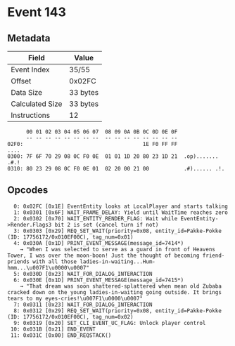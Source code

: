 # Event 143

## Metadata

| Field           | Value    |
|-----------------|----------|
| Event Index     | 35/55    |
| Offset          | 0x02FC   |
| Data Size       | 33 bytes |
| Calculated Size | 33 bytes |
| Instructions    | 12       |

```
      00 01 02 03 04 05 06 07  08 09 0A 0B 0C 0D 0E 0F
      -- -- -- -- -- -- -- --  -- -- -- -- -- -- -- --
02F0:                                      1E F0 FF FF              ....
0300: 7F 6F 70 29 08 0C F0 0E  01 01 1D 20 80 23 1D 21  .op)....... .#.!
0310: 80 23 29 08 0C F0 0E 01  02 20 00 21 00           .#)...... .!.   
```

## Opcodes

```
  0: 0x02FC [0x1E] EventEntity looks at LocalPlayer and starts talking
  1: 0x0301 [0x6F] WAIT_FRAME_DELAY: Yield until WaitTime reaches zero
  2: 0x0302 [0x70] WAIT_ENTITY_RENDER_FLAG: Wait while EventEntity->Render.Flags3 bit 2 is set (cancel turn if not)
  3: 0x0303 [0x29] REQ_SET_WAIT(priority=0x08, entity_id=Pakke-Pokke (ID: 17756172/0x010EF00C), tag_num=0x01)
  4: 0x030A [0x1D] PRINT_EVENT_MESSAGE(message_id=7414*)
    → "When I was selected to serve as a guard in front of Heavens Tower, I was over the moon-boon! Just the thought of becoming friend-priends with all those ladies-in-waiting...Hum-hmm...\u007F1\u0000\u0007"
  5: 0x030D [0x23] WAIT_FOR_DIALOG_INTERACTION
  6: 0x030E [0x1D] PRINT_EVENT_MESSAGE(message_id=7415*)
    → "That dream was soon shattered-splattered when mean old Zubaba cracked down on the young ladies-in-waiting going outside. It brings tears to my eyes-cries!\u007F1\u0000\u0007"
  7: 0x0311 [0x23] WAIT_FOR_DIALOG_INTERACTION
  8: 0x0312 [0x29] REQ_SET_WAIT(priority=0x08, entity_id=Pakke-Pokke (ID: 17756172/0x010EF00C), tag_num=0x02)
  9: 0x0319 [0x20] SET_CLI_EVENT_UC_FLAG: Unlock player control
 10: 0x031B [0x21] END_EVENT
 11: 0x031C [0x00] END_REQSTACK()
```
